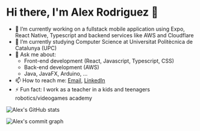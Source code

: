 # Hi there, I'm Alex Rodriguez 👋

- 🔭 I’m currently working on a fullstack mobile application using Expo, React Native, Typescript and backend services like AWS and Cloudflare
- 🌱 I’m currently studying Computer Science at Universitat Politècnica de Catalunya (UPC)
- 💬 Ask me about:
  - Front-end development (React, Javascript, Typescript, CSS)
  - Back-end development (AWS)
  - Java, JavaFX, Arduino, ...
- 📫 How to reach me: [Email](mailto:alex.542004@gmail.com), [LinkedIn]([https://www.linkedin.com/in/your-linkedin-profile](https://www.linkedin.com/in/alex-rodriguez-rodriguez/))
- ⚡ Fun fact: I work as a teacher in a kids and teenagers robotics/videogames academy

![Alex's GitHub stats](https://github-readme-stats.vercel.app/api?username=alexrr04&show_icons=true&theme=radical)

![Alex's commit graph](https://github-readme-stats.vercel.app/api/top-langs/?username=alexrr04&layout=compact&theme=radical)
